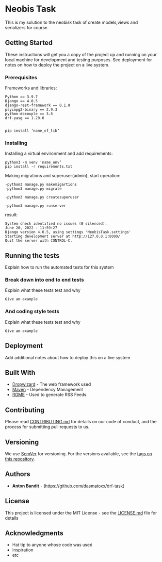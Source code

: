 ﻿# Neobis Task

This is my solution to the neobisk task of create models,views and serializers for course.

## Getting Started

These instructions will get you a copy of the project up and running on your local machine for development and testing purposes. See deployment for notes on how to deploy the project on a live system.

### Prerequisites

Frameworks and libraries:

```
Python == 3.9.7
Django == 4.0.5
django-rest-framework == 0.1.0
psycopg2-binary == 2.9.3
python-decouple == 3.6
drf-yasg == 1.20.0


pip install ‘name_of_lib’
```

### Installing

Installing a virtual environment and add requirements:

```
python3 -m venv ‘name_env’
pip install -r requirements.txt
```
Making migrations and superuser(admin), start operation:


```
-python3 manage.py makemigartions
-python3 manage.py migrate

-python3 manage.py createsuperuser

-python3 manage.py runserver
```

result:


```
System check identified no issues (0 silenced).
June 20, 2022 - 11:59:27
Django version 4.0.5, using settings 'NeobisTask.settings'
Starting development server at http://127.0.0.1:8000/
Quit the server with CONTROL-C.

```







## Running the tests

Explain how to run the automated tests for this system

### Break down into end to end tests

Explain what these tests test and why

```
Give an example
```

### And coding style tests

Explain what these tests test and why

```
Give an example
```

## Deployment

Add additional notes about how to deploy this on a live system

## Built With

* [Dropwizard](http://www.dropwizard.io/1.0.2/docs/) - The web framework used
* [Maven](https://maven.apache.org/) - Dependency Management
* [ROME](https://rometools.github.io/rome/) - Used to generate RSS Feeds

## Contributing

Please read [CONTRIBUTING.md](https://gist.github.com/PurpleBooth/b24679402957c63ec426) for details on our code of conduct, and the process for submitting pull requests to us.

## Versioning

We use [SemVer](http://semver.org/) for versioning. For the versions available, see the [tags on this repository](https://github.com/your/project/tags). 

## Authors

* **Anton Bandit** -  (https://github.com/dasmatoxx/drf-task)



## License

This project is licensed under the MIT License - see the [LICENSE.md](LICENSE.md) file for details

## Acknowledgments

* Hat tip to anyone whose code was used
* Inspiration
* etc


